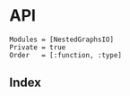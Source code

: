 # API

```@autodocs
Modules = [NestedGraphsIO]
Private = true
Order   = [:function, :type]

```

## Index

```@index
```

